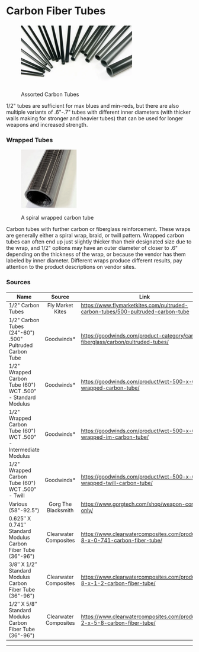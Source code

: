 # Carbon Fiber Tubes

###

<div align="left"><figure><img src="../../../../.gitbook/assets/c_tube_fan20_800w_76.webp" alt="" width="300"><figcaption><p>Assorted Carbon Tubes</p></figcaption></figure></div>

1/2" tubes are sufficient for max blues and min-reds, but there are also multiple variants of .6"-.7" tubes with different inner diameters (with thicker walls making for stronger and heavier tubes) that can be used for longer weapons and increased strength.&#x20;

### Wrapped Tubes

<div align="left"><figure><img src="../../../../.gitbook/assets/Uni-wrapped-1.webp" alt="" width="150"><figcaption><p>A spiral wrapped carbon tube</p></figcaption></figure></div>

Carbon tubes with further carbon or fiberglass reinforcement. These wraps are generally either a spiral wrap, braid, or twill pattern. Wrapped carbon tubes can often end up just slightly thicker than their designated size due to the wrap, and 1/2" options may have an outer diameter of closer to .6" depending on the thickness of the wrap, or because the vendor has them labeled by inner diameter. Different wraps produce different results, pay attention to the product descriptions on vendor sites.

### Sources

<table data-header-hidden><thead><tr><th width="315">Name</th><th width="154" align="center">Source</th><th>Link</th></tr></thead><tbody><tr><td>1/2" Carbon Tubes</td><td align="center">Fly Market Kites</td><td><a href="https://www.flymarketkites.com/pultruded-carbon-tubes/500-pultruded-carbon-tube">https://www.flymarketkites.com/pultruded-carbon-tubes/500-pultruded-carbon-tube</a></td></tr><tr><td>1/2" Carbon Tubes (24"-60")<br>.500" Pultruded Carbon Tube</td><td align="center">Goodwinds*</td><td><a href="https://goodwinds.com/product-category/carbon-fiberglass/carbon/pultruded-tubes/">https://goodwinds.com/product-category/carbon-fiberglass/carbon/pultruded-tubes/</a></td></tr><tr><td>1/2" Wrapped Carbon Tube (60")<br>WCT .500" - Standard Modulus</td><td align="center">Goodwinds*</td><td><a href="https://goodwinds.com/product/wct-500-x-60-wrapped-carbon-tube/">https://goodwinds.com/product/wct-500-x-60-wrapped-carbon-tube/</a></td></tr><tr><td>1/2" Wrapped Carbon Tube (60")<br>WCT .500" - Intermediate Modulus</td><td align="center">Goodwinds*</td><td><a href="https://goodwinds.com/product/wct-500-x-60-wrapped-im-carbon-tube/">https://goodwinds.com/product/wct-500-x-60-wrapped-im-carbon-tube/</a></td></tr><tr><td>1/2" Wrapped Carbon Tube (60")<br>WCT .500" - Twill</td><td align="center">Goodwinds*</td><td><a href="https://goodwinds.com/product/wct-500-x-60-wrapped-twill-carbon-tube/">https://goodwinds.com/product/wct-500-x-60-wrapped-twill-carbon-tube/</a></td></tr><tr><td>Various (58"-92.5")</td><td align="center">Gorg The Blacksmith</td><td><a href="https://www.gorgtech.com/shop/weapon-core-only/">https://www.gorgtech.com/shop/weapon-core-only/</a></td></tr><tr><td>0.625″ X 0.741″ Standard Modulus Carbon Fiber Tube (36"-96")</td><td align="center">Clearwater Composites</td><td><a href="https://www.clearwatercomposites.com/product/5-8-x-0-741-carbon-fiber-tube/">https://www.clearwatercomposites.com/product/5-8-x-0-741-carbon-fiber-tube/</a></td></tr><tr><td>3/8″ X 1/2″ Standard Modulus Carbon Fiber Tube (36"-96")</td><td align="center">Clearwater Composites</td><td><a href="https://www.clearwatercomposites.com/product/3-8-x-1-2-carbon-fiber-tube/">https://www.clearwatercomposites.com/product/3-8-x-1-2-carbon-fiber-tube/</a></td></tr><tr><td>1/2″ X 5/8″ Standard Modulus Carbon Fiber Tube (36"-96")</td><td align="center">Clearwater Composites</td><td><a href="https://www.clearwatercomposites.com/product/1-2-x-5-8-carbon-fiber-tube/">https://www.clearwatercomposites.com/product/1-2-x-5-8-carbon-fiber-tube/</a></td></tr></tbody></table>

***

##
